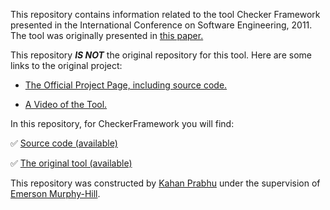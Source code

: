 This repository contains information related to the tool Checker Framework presented in the International Conference on Software Engineering, 2011. The tool was originally presented in [this paper.](http://dl.acm.org/citation.cfm?id=1882356)

This repository <i><b>IS NOT</b></i> the original repository for this tool. Here are some links to the original project:

* [The Official Project Page, including source code.](http://types.cs.washington.edu/checker-framework/)

* [A Video of the Tool.](https://www.youtube.com/watch?v=eQAs-eJ5a8c)

In this repository, for CheckerFramework you will find:

:white_check_mark: [Source code (available)](https://github.com/SoftwareEngineeringToolDemos/checker-framework/tree/master/checker/src)

:white_check_mark: [The original tool (available)](http://types.cs.washington.edu/checker-framework/eclipse/)

This repository was constructed by [Kahan Prabhu](https://github.com/KahanPrabhu) under the supervision of [Emerson Murphy-Hill](https://github.com/CaptainEmerson).

